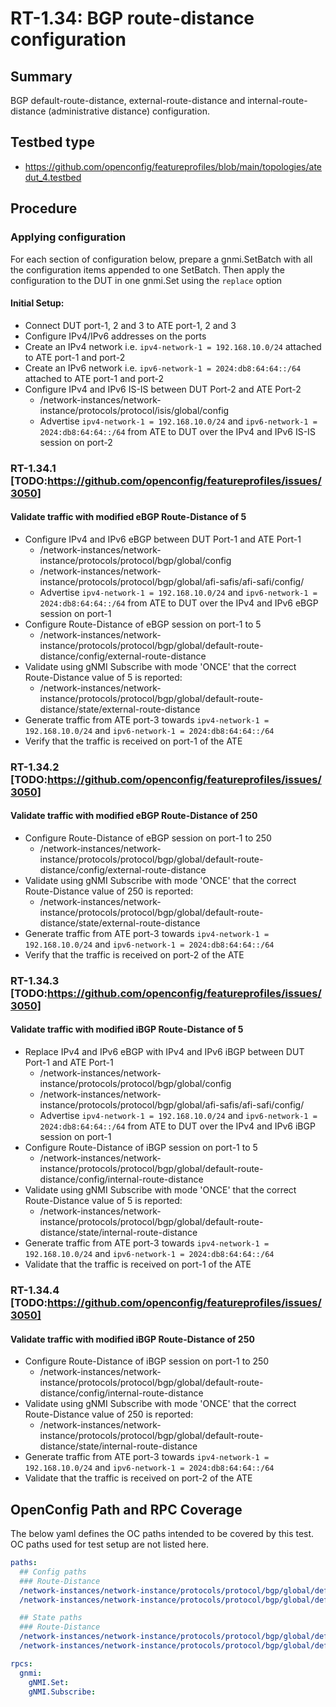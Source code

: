 # RT-1.34: BGP route-distance configuration

## Summary

BGP default-route-distance, external-route-distance and internal-route-distance (administrative distance) configuration.

## Testbed type

*   https://github.com/openconfig/featureprofiles/blob/main/topologies/atedut_4.testbed

## Procedure

### Applying configuration

For each section of configuration below, prepare a gnmi.SetBatch  with all the configuration items appended to one SetBatch. Then apply the configuration to the DUT in one gnmi.Set using the `replace` option

#### Initial Setup:

*   Connect DUT port-1, 2 and 3 to ATE port-1, 2 and 3
*   Configure IPv4/IPv6 addresses on the ports
*   Create an IPv4 network i.e. ```ipv4-network-1 = 192.168.10.0/24``` attached to ATE port-1 and port-2
*   Create an IPv6 network i.e. ```ipv6-network-1 = 2024:db8:64:64::/64``` attached to ATE port-1 and port-2
*   Configure IPv4 and IPv6 IS-IS between DUT Port-2 and ATE Port-2
    *   /network-instances/network-instance/protocols/protocol/isis/global/config
    *   Advertise ```ipv4-network-1 = 192.168.10.0/24``` and ```ipv6-network-1 = 2024:db8:64:64::/64``` from ATE to DUT over the IPv4 and IPv6 IS-IS session on port-2

### RT-1.34.1 [TODO:https://github.com/openconfig/featureprofiles/issues/3050]
#### Validate traffic with modified eBGP Route-Distance of 5
*   Configure IPv4 and IPv6 eBGP between DUT Port-1 and ATE Port-1
    *   /network-instances/network-instance/protocols/protocol/bgp/global/config
    *   /network-instances/network-instance/protocols/protocol/bgp/global/afi-safis/afi-safi/config/
    *   Advertise ```ipv4-network-1 = 192.168.10.0/24``` and ```ipv6-network-1 = 2024:db8:64:64::/64``` from ATE to DUT over the IPv4 and IPv6 eBGP session on port-1
*   Configure Route-Distance of eBGP session on port-1 to 5
    *   /network-instances/network-instance/protocols/protocol/bgp/global/default-route-distance/config/external-route-distance 
*   Validate using gNMI Subscribe with mode 'ONCE' that the correct Route-Distance value of 5 is reported:
    *   /network-instances/network-instance/protocols/protocol/bgp/global/default-route-distance/state/external-route-distance
*   Generate traffic from ATE port-3 towards ```ipv4-network-1 = 192.168.10.0/24``` and ```ipv6-network-1 = 2024:db8:64:64::/64```
*   Verify that the traffic is received on port-1 of the ATE

### RT-1.34.2 [TODO:https://github.com/openconfig/featureprofiles/issues/3050]
#### Validate traffic with modified eBGP Route-Distance of 250
*   Configure Route-Distance of eBGP session on port-1 to 250
    *   /network-instances/network-instance/protocols/protocol/bgp/global/default-route-distance/config/external-route-distance 
*   Validate using gNMI Subscribe with mode 'ONCE' that the correct Route-Distance value of 250 is reported:
    *   /network-instances/network-instance/protocols/protocol/bgp/global/default-route-distance/state/external-route-distance
*   Generate traffic from ATE port-3 towards ```ipv4-network-1 = 192.168.10.0/24``` and ```ipv6-network-1 = 2024:db8:64:64::/64```
*   Verify that the traffic is received on port-2 of the ATE

### RT-1.34.3 [TODO:https://github.com/openconfig/featureprofiles/issues/3050]
#### Validate traffic with modified iBGP Route-Distance of 5
*   Replace IPv4 and IPv6 eBGP with IPv4 and IPv6 iBGP between DUT Port-1 and ATE Port-1
    *   /network-instances/network-instance/protocols/protocol/bgp/global/config
    *   /network-instances/network-instance/protocols/protocol/bgp/global/afi-safis/afi-safi/config/
    *   Advertise ```ipv4-network-1 = 192.168.10.0/24``` and ```ipv6-network-1 = 2024:db8:64:64::/64``` from ATE to DUT over the IPv4 and IPv6 iBGP session on port-1
*   Configure Route-Distance of iBGP session on port-1 to 5
    *   /network-instances/network-instance/protocols/protocol/bgp/global/default-route-distance/config/internal-route-distance
*   Validate using gNMI Subscribe with mode 'ONCE' that the correct Route-Distance value of 5 is reported:
    *   /network-instances/network-instance/protocols/protocol/bgp/global/default-route-distance/state/internal-route-distance
*   Generate traffic from ATE port-3 towards ```ipv4-network-1 = 192.168.10.0/24``` and ```ipv6-network-1 = 2024:db8:64:64::/64```
*   Validate that the traffic is received on port-1 of the ATE

### RT-1.34.4 [TODO:https://github.com/openconfig/featureprofiles/issues/3050]
#### Validate traffic with modified iBGP Route-Distance of 250
*   Configure Route-Distance of iBGP session on port-1 to 250
    *   /network-instances/network-instance/protocols/protocol/bgp/global/default-route-distance/config/internal-route-distance
*   Validate using gNMI Subscribe with mode 'ONCE' that the correct Route-Distance value of 250 is reported:
    *   /network-instances/network-instance/protocols/protocol/bgp/global/default-route-distance/state/internal-route-distance
*   Generate traffic from ATE port-3 towards ```ipv4-network-1 = 192.168.10.0/24``` and ```ipv6-network-1 = 2024:db8:64:64::/64```
*   Validate that the traffic is received on port-2 of the ATE

## OpenConfig Path and RPC Coverage

The below yaml defines the OC paths intended to be covered by this test. OC
paths used for test setup are not listed here.

```yaml
paths:
  ## Config paths
  ### Route-Distance
  /network-instances/network-instance/protocols/protocol/bgp/global/default-route-distance/config/external-route-distance:
  /network-instances/network-instance/protocols/protocol/bgp/global/default-route-distance/config/internal-route-distance:

  ## State paths
  ### Route-Distance
  /network-instances/network-instance/protocols/protocol/bgp/global/default-route-distance/state/internal-route-distance:
  /network-instances/network-instance/protocols/protocol/bgp/global/default-route-distance/state/external-route-distance:

rpcs:
  gnmi:
    gNMI.Set:
    gNMI.Subscribe:
```
